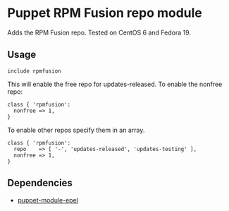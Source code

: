 Puppet RPM Fusion repo module
==============

Adds the RPM Fusion repo. Tested on CentOS 6 and Fedora 19.

Usage
--------------

```puppet
include rpmfusion
```

This will enable the free repo for updates-released. To enable the nonfree repo:

```puppet
class { 'rpmfusion':
  nonfree => 1,
}
```

To enable other repos specify them in an array.

```puppet
class { 'rpmfusion':
  repo    => [ '-', 'updates-released', 'updates-testing' ],
  nonfree => 1,
}
```

Dependencies
--------------

* [puppet-module-epel](https://github.com/stahnma/puppet-module-epel)
